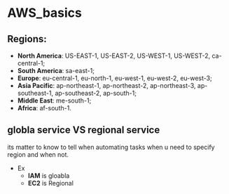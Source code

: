 # AWS_basics
## Regions:
- **North America**: US-EAST-1, US-EAST-2, US-WEST-1, US-WEST-2, ca-central-1; 
- **South America**: sa-east-1;
- **Europe**: eu-central-1, eu-north-1, eu-west-1, eu-west-2, eu-west-3;
- **Asia Pacific**: ap-northeast-1, ap-northeast-2, ap-northeast-3, ap-southeast-1, ap-southeast-2, ap-south-1;
- **Middle East**: me-south-1;
- **Africa**: af-south-1.

## globla service  VS regional service
its matter to know to tell when automating tasks when u need to specify region and when not.
- Ex
  - **IAM** is gloabla
  - **EC2** is Regional
  
